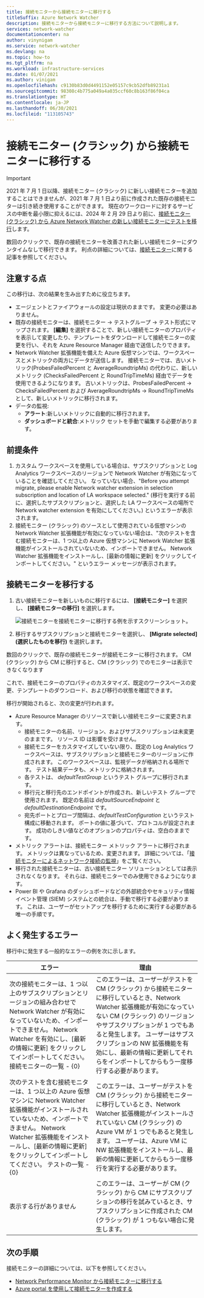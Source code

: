 ```yaml
---
title: 接続モニターから接続モニターに移行する
titleSuffix: Azure Network Watcher
description: 接続モニターから接続モニターに移行する方法について説明します。
services: network-watcher
documentationcenter: na
author: vinynigam
ms.service: network-watcher
ms.devlang: na
ms.topic: how-to
ms.tgt_pltfrm: na
ms.workload: infrastructure-services
ms.date: 01/07/2021
ms.author: vinigam
ms.openlocfilehash: c9130b83d0d4491152e05157c9cb52dfb89231a1
ms.sourcegitcommit: 98308c4b775a049a4a035ccf60c8b163f86f04ca
ms.translationtype: HT
ms.contentlocale: ja-JP
ms.lasthandoff: 06/30/2021
ms.locfileid: "113105743"
---
```

# <a name="migrate-to-connection-monitor-from-connection-monitor-classic"></a>接続モニター (クラシック) から接続モニターに移行する

> [!IMPORTANT]
> 2021 年 7 月 1 日以降、接続モニター (クラシック) に新しい接続モニターを追加することはできませんが、2021 年 7 月 1 日より前に作成された既存の接続モニターは引き続き使用することができます。 現在のワークロードに対するサービスの中断を最小限に抑えるには、2024 年 2 月 29 日より前に、[接続モニター (クラシック) から Azure Network Watcher の新しい接続モニターにテストを移行](migrate-to-connection-monitor-from-connection-monitor-classic.md)します。

数回のクリックで、既存の接続モニターを改善された新しい接続モニターにダウンタイムなしで移行できます。 利点の詳細については、[接続モニター](./connection-monitor-overview.md)に関する記事を参照してください。

## <a name="key-points-to-note"></a>注意する点

この移行は、次の結果を生み出すために役立ちます。

* エージェントとファイアウォールの設定は現状のままです。 変更の必要はありません。 
* 既存の接続モニターは、接続モニター -> テストグループ -> テスト形式にマップされます。 **[編集]** を選択することで、新しい接続モニターのプロパティを表示して変更したり、テンプレートをダウンロードして接続モニターの変更を行い、それを Azure Resource Manager 経由で送信したりできます。 
* Network Watcher 拡張機能を備えた Azure 仮想マシンでは、ワークスペースとメトリックの両方にデータが送信します。 接続モニターでは、古いメトリック(ProbesFailedPercent と AverageRoundtripMs) の代わりに、新しいメトリック (ChecksFailedPercent と RoundTripTimeMs) 経由でデータを使用できるようになります。 古いメトリックは、ProbesFailedPercent -> ChecksFailedPercent および AverageRoundtripMs -> RoundTripTimeMs として、新しいメトリックに移行されます。
* データの監視:
   * **アラート**:新しいメトリックに自動的に移行されます。
   * **ダッシュボードと統合**:メトリック セットを手動で編集する必要があります。 
    
## <a name="prerequisites"></a>前提条件

1. カスタム ワークスペースを使用している場合は、サブスクリプションと Log Analytics ワークスペースのリージョンで Network Watcher が有効になっていることを確認してください。 なっていない場合、"Before you attempt migrate, please enable Network watcher extension in selection subscription and location of LA workspace selected." (移行を実行する前に、選択したサブスクリプションと、選択した LA ワークスペースの場所で Network watcher extension を有効にしてください。) というエラーが表示されます。
1. 接続モニター (クラシック) のソースとして使用されている仮想マシンの Network Watcher 拡張機能が有効になっていない場合は、"次のテストを含む接続モニターは、1 つ以上の Azure 仮想マシンに Network Watcher 拡張機能がインストールされていないため、インポートできません。 Network Watcher 拡張機能をインストールし、[最新の情報に更新] をクリックしてインポートしてください。" というエラー メッセージが表示されます。



## <a name="migrate-the-connection-monitors"></a>接続モニターを移行する

1. 古い接続モニターを新しいものに移行するには、 **[接続モニター]** を選択し、 **[接続モニターの移行]** を選択します。

    ![接続モニターを接続モニターに移行する例を示すスクリーンショット。](./media/connection-monitor-2-preview/migrate-cm-to-cm-preview.png)
    
1. 移行するサブスクリプションと接続モニターを選択し、 **[Migrate selected]\(選択したものを移行\)** を選択します。 

数回のクリックで、既存の接続モニターが接続モニターに移行されます。 CM (クラシック) から CM に移行すると、CM (クラシック) でのモニターは表示できなくなります

これで、接続モニターのプロパティのカスタマイズ、既定のワークスペースの変更、テンプレートのダウンロード、および移行の状態を確認できます。 

移行が開始されると、次の変更が行われます。 
* Azure Resource Manager のリソースで新しい接続モニターに変更されます。
    * 接続モニターの名前、リージョン、およびサブスクリプションは未変更のままです。 リソース ID は影響を受けません。
    * 接続モニターをカスタマイズしていない限り、既定の Log Analytics ワークスペースは、サブスクリプションと接続モニターのリージョンに作成されます。 このワークスペースは、監視データが格納される場所です。 テスト結果データも、メトリックに格納されます。
    * 各テストは、 *defaultTestGroup* というテスト グループに移行されます。
    * 移行元と移行先のエンドポイントが作成され、新しいテスト グループで使用されます。 既定の名前は *defaultSourceEndpoint* と *defaultDestinationEndpoint* です。
    * 宛先ポートとプローブ間隔は、*defaultTestConfiguration* というテスト構成に移動されます。 ポートの値に基づいて、プロトコルが設定されます。 成功のしきい値などのオプションのプロパティは、空白のままです。
* メトリック アラートは、接続モニター メトリック アラートに移行されます。 メトリックは異なっているため、変更されます。 詳細については、「[接続モニターによるネットワーク接続の監視](./connection-monitor-overview.md#metrics-in-azure-monitor)」をご覧ください。
* 移行された接続モニターは、古い接続モニター ソリューションとしては表示されなくなります。 それらは、接続モニターでのみ使用できるようになります。
* Power BI や Grafana のダッシュボードなどの外部統合やセキュリティ情報イベント管理 (SIEM) システムとの統合は、手動で移行する必要があります。 これは、ユーザーがセットアップを移行するために実行する必要がある唯一の手順です。

## <a name="common-errors-encountered"></a>よく発生するエラー

移行中に発生する一般的なエラーの例を次に示します。 

| エラー  |    理由   |
|---|---|
|次の接続モニターは、1 つ以上のサブスクリプションとリージョンの組み合わせで Network Watcher が有効になっていないため、インポートできません。 Network Watcher を有効にし、[最新の情報に更新] をクリックしてインポートしてください。 接続モニターの一覧 - {0}   |  このエラーは、ユーザーがテストを CM (クラシック) から接続モニターに移行しているとき、Network Watcher 拡張機能が有効になっていない CM (クラシック) のリージョンやサブスクリプションが 1 つでもあると発生します。 ユーザーはサブスクリプションの NW 拡張機能を有効にし、最新の情報に更新してそれらをインポートしてからもう一度移行する必要があります。   |
|次のテストを含む接続モニターは、1 つ以上の Azure 仮想マシンに Network Watcher 拡張機能がインストールされていないため、インポートできません。 Network Watcher 拡張機能をインストールし、[最新の情報に更新] をクリックしてインポートしてください。 テストの一覧 - {0} |    このエラーは、ユーザーがテストを CM (クラシック) から接続モニターに移行しているとき、Network Watcher 拡張機能がインストールされていない CM (クラシック) の Azure VM が 1 つでもあると発生します。 ユーザーは、Azure VM に NW 拡張機能をインストールし、最新の情報に更新してからもう一度移行を実行する必要があります。 |
|表示する行がありません   |  このエラーは、ユーザーが CM (クラシック) から CM にサブスクリプションの移行を試みているとき、サブスクリプションに作成された CM (クラシック) が 1 つもない場合に発生します。 |

## <a name="next-steps"></a>次の手順

接続モニターの詳細については、以下を参照してください。
* [Network Performance Monitor から接続モニターに移行する](./migrate-to-connection-monitor-from-network-performance-monitor.md)
* [Azure portal を使用して接続モニターを作成する](./connection-monitor-create-using-portal.md)


    
 
    
